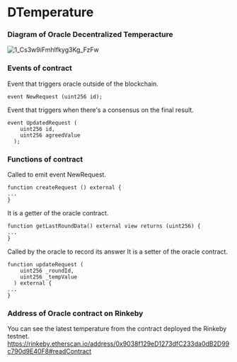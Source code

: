 # DTemperature

### Diagram of Oracle Decentralized Temperacture
![1_Cs3w9iFmhIfkyg3Kg_FzFw](https://user-images.githubusercontent.com/72981260/160293147-f413a584-39de-4f9b-bcf2-9e50a5f0f234.png)

### Events of contract

Event that triggers oracle outside of the blockchain.
```
event NewRequest (uint256 id);
```
Event that triggers when there's a consensus on the final result.
```
event UpdatedRequest (
    uint256 id,
    uint256 agreedValue
  );
```

### Functions of contract

Called to emit event NewRequest.
```
function createRequest () external {
...
}
```

It is a getter of the oracle contract.
```
function getLastRoundData() external view returns (uint256) {
...
}
```


Called by the oracle to record its answer
It is a setter of the oracle contract.
```
function updateRequest (
    uint256 _roundId,
    uint256 _tempValue
  ) external {
...
}
```

### Address of Oracle contract on Rinkeby
You can see the latest temperature from the contract deployed the Rinkeby testnet.
https://rinkeby.etherscan.io/address/0x9038f129eD1273dfC233da0dB2D99c790d9E40F8#readContract
